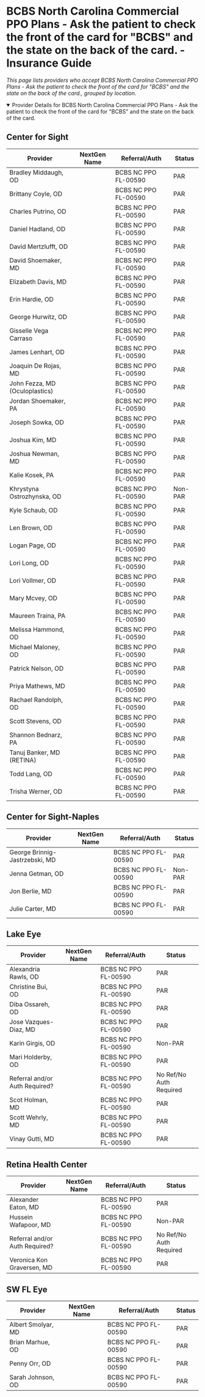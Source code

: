 # BCBS North Carolina Commercial PPO Plans - Ask the patient to check the front of the card for "BCBS" and the state on the back of the card. - Insurance Guide

*This page lists providers who accept BCBS North Carolina Commercial PPO Plans - Ask the patient to check the front of the card for "BCBS" and the state on the back of the card., grouped by location.*

<details open><summary>Provider Details for BCBS North Carolina Commercial PPO Plans - Ask the patient to check the front of the card for "BCBS" and the state on the back of the card.</summary>

## Center for Sight

| Provider | NextGen Name | Referral/Auth | Status |
|----------|-------------|--------------|--------|
| Bradley Middaugh, OD |  | BCBS NC PPO FL-00590 | PAR |
| Brittany Coyle, OD |  | BCBS NC PPO FL-00590 | PAR |
| Charles Putrino, OD |  | BCBS NC PPO FL-00590 | PAR |
| Daniel Hadland, OD |  | BCBS NC PPO FL-00590 | PAR |
| David Mertzlufft, OD |  | BCBS NC PPO FL-00590 | PAR |
| David Shoemaker, MD |  | BCBS NC PPO FL-00590 | PAR |
| Elizabeth Davis, MD |  | BCBS NC PPO FL-00590 | PAR |
| Erin Hardie, OD |  | BCBS NC PPO FL-00590 | PAR |
| George Hurwitz, OD |  | BCBS NC PPO FL-00590 | PAR |
| Gisselle Vega Carraso |  | BCBS NC PPO FL-00590 | PAR |
| James Lenhart, OD |  | BCBS NC PPO FL-00590 | PAR |
| Joaquin De Rojas, MD |  | BCBS NC PPO FL-00590 | PAR |
| John Fezza, MD (Oculoplastics) |  | BCBS NC PPO FL-00590 | PAR |
| Jordan Shoemaker, PA |  | BCBS NC PPO FL-00590 | PAR |
| Joseph Sowka, OD |  | BCBS NC PPO FL-00590 | PAR |
| Joshua Kim, MD |  | BCBS NC PPO FL-00590 | PAR |
| Joshua Newman, MD |  | BCBS NC PPO FL-00590 | PAR |
| Kalie Kosek, PA |  | BCBS NC PPO FL-00590 | PAR |
| Khrystyna Ostrozhynska, OD |  | BCBS NC PPO FL-00590 | Non-PAR |
| Kyle Schaub, OD |  | BCBS NC PPO FL-00590 | PAR |
| Len Brown, OD |  | BCBS NC PPO FL-00590 | PAR |
| Logan Page, OD |  | BCBS NC PPO FL-00590 | PAR |
| Lori Long, OD |  | BCBS NC PPO FL-00590 | PAR |
| Lori Vollmer, OD |  | BCBS NC PPO FL-00590 | PAR |
| Mary Mcvey, OD |  | BCBS NC PPO FL-00590 | PAR |
| Maureen Traina, PA |  | BCBS NC PPO FL-00590 | PAR |
| Melissa Hammond, OD |  | BCBS NC PPO FL-00590 | PAR |
| Michael Maloney, OD |  | BCBS NC PPO FL-00590 | PAR |
| Patrick Nelson, OD |  | BCBS NC PPO FL-00590 | PAR |
| Priya Mathews, MD |  | BCBS NC PPO FL-00590 | PAR |
| Rachael Randolph, OD |  | BCBS NC PPO FL-00590 | PAR |
| Scott Stevens, OD |  | BCBS NC PPO FL-00590 | PAR |
| Shannon Bednarz, PA |  | BCBS NC PPO FL-00590 | PAR |
| Tanuj Banker, MD (RETINA) |  | BCBS NC PPO FL-00590 | PAR |
| Todd Lang, OD |  | BCBS NC PPO FL-00590 | PAR |
| Trisha Werner, OD |  | BCBS NC PPO FL-00590 | PAR |

## Center for Sight-Naples

| Provider | NextGen Name | Referral/Auth | Status |
|----------|-------------|--------------|--------|
| George Brinnig-Jastrzebski, MD |  | BCBS NC PPO FL-00590 | PAR |
| Jenna Getman, OD |  | BCBS NC PPO FL-00590 | Non-PAR |
| Jon Berlie, MD |  | BCBS NC PPO FL-00590 | PAR |
| Julie Carter, MD |  | BCBS NC PPO FL-00590 | PAR |

## Lake Eye 

| Provider | NextGen Name | Referral/Auth | Status |
|----------|-------------|--------------|--------|
| Alexandria Rawls, OD |  | BCBS NC PPO FL-00590 | PAR |
| Christine Bui, OD |  | BCBS NC PPO FL-00590 | PAR |
| Diba Ossareh, OD |  | BCBS NC PPO FL-00590 | PAR |
| Jose Vazques-Diaz, MD |  | BCBS NC PPO FL-00590 | PAR |
| Karin Girgis, OD |  | BCBS NC PPO FL-00590 | Non-PAR |
| Mari Holderby, OD |  | BCBS NC PPO FL-00590 | PAR |
| Referral and/or Auth Required? |  | BCBS NC PPO FL-00590 | No Ref/No Auth Required |
| Scot Holman, MD |  | BCBS NC PPO FL-00590 | PAR |
| Scott Wehrly, MD |  | BCBS NC PPO FL-00590 | PAR |
| Vinay Gutti, MD |  | BCBS NC PPO FL-00590 | PAR |

## Retina Health Center

| Provider | NextGen Name | Referral/Auth | Status |
|----------|-------------|--------------|--------|
| Alexander Eaton, MD |  | BCBS NC PPO FL-00590 | PAR |
| Hussein Wafapoor, MD |  | BCBS NC PPO FL-00590 | Non-PAR |
| Referral and/or Auth Required? |  | BCBS NC PPO FL-00590 | No Ref/No Auth Required |
| Veronica Kon Graversen, MD |  | BCBS NC PPO FL-00590 | PAR |

## SW FL Eye

| Provider | NextGen Name | Referral/Auth | Status |
|----------|-------------|--------------|--------|
| Albert Smolyar, MD |  | BCBS NC PPO FL-00590 | PAR |
| Brian Marhue, OD |  | BCBS NC PPO FL-00590 | PAR |
| Penny Orr, OD |  | BCBS NC PPO FL-00590 | PAR |
| Sarah Johnson, OD |  | BCBS NC PPO FL-00590 | PAR |

</details>

